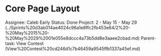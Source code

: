 # Core Page Layout

Assignee: Caleb Early
Status: Done
Project: 2 - May 15 - May 29 (../Sprints%20d3ab014ae4024c96a1e8ffc2fb453e64/2%20-%20May%2015%20-%20May%2029%2001e055e8dccc4a73b5dd8e3aaee2cbad.md)
Parent-task: View Contest (View%20Contest%20cd246d1c7b46459a9545ffb1337a45ef.md)